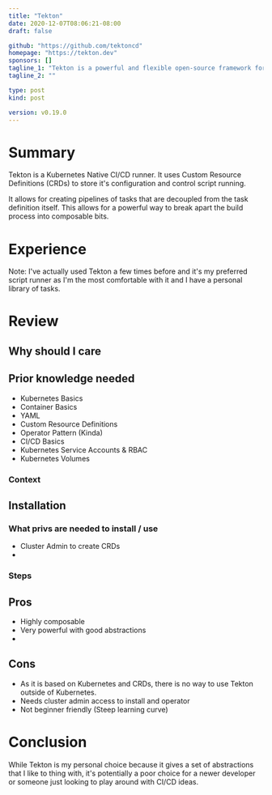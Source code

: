 ```yaml
---
title: "Tekton"
date: 2020-12-07T08:06:21-08:00
draft: false

github: "https://github.com/tektoncd"
homepage: "https://tekton.dev"
sponsors: []
tagline_1: "Tekton is a powerful and flexible open-source framework for creating CI/CD systems, allowing developers to build, test, and deploy across cloud providers and on-premise systems"
tagline_2: ""

type: post
kind: post

version: v0.19.0
---
```


# Summary

Tekton is a Kubernetes Native CI/CD runner. It uses Custom Resource Definitions (CRDs) to store it's configuration and control script running. 

It allows for creating pipelines of tasks that are decoupled from the task definition itself. This allows for a powerful way to break apart the build process into composable bits. 

# Experience

Note: I've actually used Tekton a few times before and it's my preferred script runner as I'm the most comfortable with it and I have a personal library of tasks. 



# Review

## Why should I care



## Prior knowledge needed

- Kubernetes Basics
- Container Basics
- YAML
- Custom Resource Definitions
- Operator Pattern (Kinda)
- CI/CD Basics
- Kubernetes Service Accounts & RBAC
- Kubernetes Volumes

### Context

## Installation

### What privs are needed to install / use

- Cluster Admin to create CRDs
- 

### Steps



## Pros

- Highly composable
- Very powerful with good abstractions
- 



## Cons

- As it is based on Kubernetes and CRDs, there is no way to use Tekton outside of Kubernetes.
- Needs cluster admin access to install and operator
- Not beginner friendly (Steep learning curve)


# Conclusion


While Tekton is my personal choice because it gives a set of abstractions that I like to thing with, it's potentially a poor choice for a newer developer or someone just looking to play around  with CI/CD ideas. 

